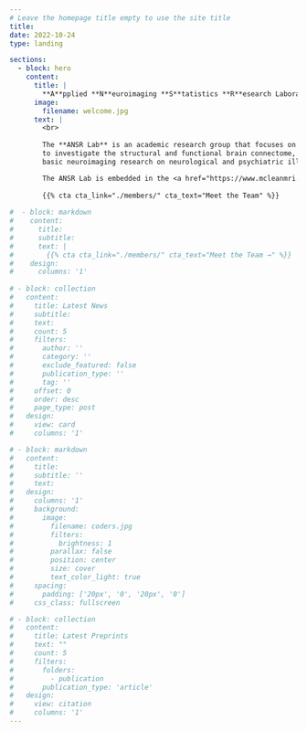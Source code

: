 ```yaml
---
# Leave the homepage title empty to use the site title
title:
date: 2022-10-24
type: landing

sections:
  - block: hero
    content:
      title: |
        **A**pplied **N**euroimaging **S**tatistics **R**esearch Laboratory
      image:
        filename: welcome.jpg
      text: |
        <br>
        
        The **ANSR Lab** is an academic research group that focuses on developing new statistical methods for functional magnetic resonance imaging (fMRI) data analysis, using MRI
        to investigate the structural and functional brain connectome, & applying state-of-the-art analysis methods such as multi-modal data fusion and machine learning methods for
        basic neuroimaging research on neurological and psychiatric illness.

        The ANSR Lab is embedded in the <a href="https://www.mcleanmri.org/" target="_blank">McLean Imaging Center</a> at McLean Hospital & the <a href="https://psych.hms.harvard.edu/" target="_blank">Department of Psychiatry</a> at Harvard Medical School. 
        
        {{% cta cta_link="./members/" cta_text="Meet the Team" %}}
  
#  - block: markdown
#    content:
#      title:
#      subtitle:
#      text: |
#        {{% cta cta_link="./members/" cta_text="Meet the Team →" %}}
#    design:
#      columns: '1'
    
# - block: collection
#   content:
#     title: Latest News
#     subtitle:
#     text:
#     count: 5
#     filters:
#       author: ''
#       category: ''
#       exclude_featured: false
#       publication_type: ''
#       tag: ''
#     offset: 0
#     order: desc
#     page_type: post
#   design:
#     view: card
#     columns: '1'

# - block: markdown
#   content:
#     title:
#     subtitle: ''
#     text:
#   design:
#     columns: '1'
#     background:
#       image: 
#         filename: coders.jpg
#         filters:
#           brightness: 1
#         parallax: false
#         position: center
#         size: cover
#         text_color_light: true
#     spacing:
#       padding: ['20px', '0', '20px', '0']
#     css_class: fullscreen

# - block: collection
#   content:
#     title: Latest Preprints
#     text: ""
#     count: 5
#     filters:
#       folders:
#         - publication
#       publication_type: 'article'
#   design:
#     view: citation
#     columns: '1'
---
```

